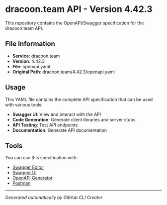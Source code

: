 # dracoon.team API - Version 4.42.3

This repository contains the OpenAPI/Swagger specification for the dracoon.team API.

## File Information

- **Service**: dracoon.team
- **Version**: 4.42.3
- **File**: openapi.yaml
- **Original Path**: dracoon.team/4.42.3/openapi.yaml

## Usage

This YAML file contains the complete API specification that can be used with various tools:

- **Swagger UI**: View and interact with the API
- **Code Generation**: Generate client libraries and server stubs
- **API Testing**: Test API endpoints
- **Documentation**: Generate API documentation

## Tools

You can use this specification with:

- [Swagger Editor](https://editor.swagger.io/)
- [Swagger UI](https://swagger.io/tools/swagger-ui/)
- [OpenAPI Generator](https://openapi-generator.tech/)
- [Postman](https://www.postman.com/)

---

*Generated automatically by GitHub CLI Creator*

